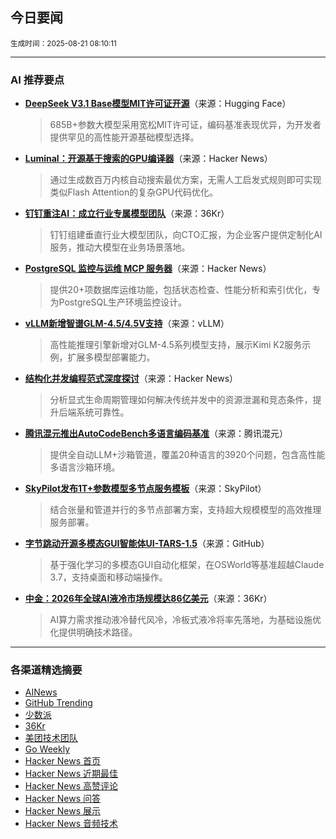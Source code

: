 ## 今日要闻

<sub> 生成时间：2025-08-21 08:10:11</sub>


---

### AI 推荐要点

- **[DeepSeek V3.1 Base模型MIT许可证开源](https://huggingface.co/deepseek-ai/DeepSeek-V3.1-Base)**（来源：Hugging Face）  
  > 685B+参数大模型采用宽松MIT许可证，编码基准表现优异，为开发者提供罕见的高性能开源基础模型选择。

- **[Luminal：开源基于搜索的GPU编译器](https://news.ycombinator.com/item?id=44963135)**（来源：Hacker News）  
  > 通过生成数百万内核自动搜索最优方案，无需人工启发式规则即可实现类似Flash Attention的复杂GPU代码优化。

- **[钉钉重注AI：成立行业专属模型团队](https://36kr.com/p/3431000523115908)**（来源：36Kr）  
  > 钉钉组建垂直行业大模型团队，向CTO汇报，为企业客户提供定制化AI服务，推动大模型在业务场景落地。

- **[PostgreSQL 监控与运维 MCP 服务器](https://news.ycombinator.com/item?id=44967208)**（来源：Hacker News）  
  > 提供20+项数据库运维功能，包括状态检查、性能分析和索引优化，专为PostgreSQL生产环境监控设计。

- **[vLLM新增智谱GLM-4.5/4.5V支持](https://twitter.com/vllm_project/status/1957731795887353895)**（来源：vLLM）  
  > 高性能推理引擎新增对GLM-4.5系列模型支持，展示Kimi K2服务示例，扩展多模型部署能力。

- **[结构化并发编程范式深度探讨](https://news.ycombinator.com/item?id=44945783)**（来源：Hacker News）  
  > 分析显式生命周期管理如何解决传统并发中的资源泄漏和竞态条件，提升后端系统可靠性。

- **[腾讯混元推出AutoCodeBench多语言编码基准](https://twitter.com/TencentHunyuan/status/1957751900608110982)**（来源：腾讯混元）  
  > 提供全自动LLM+沙箱管道，覆盖20种语言的3920个问题，包含高性能多语言沙箱环境。

- **[SkyPilot发布1T+参数模型多节点服务模板](https://twitter.com/skypilot_org/status/1957831495462379743)**（来源：SkyPilot）  
  > 结合张量和管道并行的多节点部署方案，支持超大规模模型的高效推理服务部署。

- **[字节跳动开源多模态GUI智能体UI-TARS-1.5](https://github.com/bytedance/UI-TARS)**（来源：GitHub）  
  > 基于强化学习的多模态GUI自动化框架，在OSWorld等基准超越Claude 3.7，支持桌面和移动端操作。

- **[中金：2026年全球AI液冷市场规模达86亿美元](https://36kr.com/newsflashes/3431830883765891)**（来源：36Kr）  
  > AI算力需求推动液冷替代风冷，冷板式液冷将率先落地，为基础设施优化提供明确技术路径。

---

### 各渠道精选摘要
- [AINews](./ai_news_summary_2025-08-21.md)
- [GitHub Trending](./github_trending_2025-08-21.md)
- [少数派](./shaoshupai_2025-08-21.md)
- [36Kr](./36kr_summary_2025-08-21.md)
- [美团技术团队](./meituan_2025-08-21.md)
- [Go Weekly](./go_weekly_2025-08-21.md)
- [Hacker News 首页](./hacker_news_frontpage_2025-08-21.md)
- [Hacker News 近期最佳](./hacker_news_best_2025-08-21.md)
- [Hacker News 高赞评论](./hacker_news_top_comments_2025-08-21.md)
- [Hacker News 问答](./hacker_news_ask_2025-08-21.md)
- [Hacker News 展示](./hacker_news_show_2025-08-21.md)
- [Hacker News 音频技术](./hacker_news_audio_tech_2025-08-21.md)